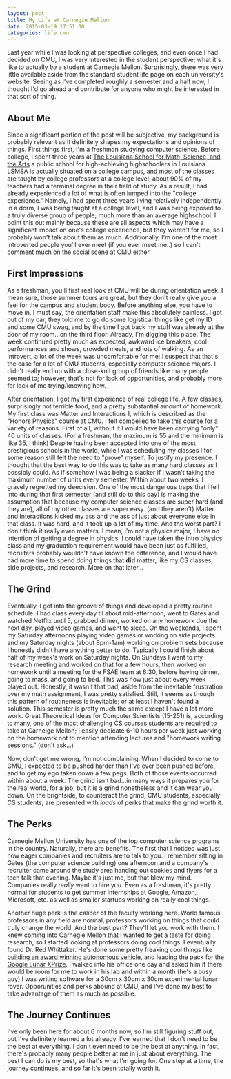 ```yaml
---
layout: post
title: My Life at Carnegie Mellon
date: 2015-03-19 17:51:00
categories: life cmu
---
```


Last year while I was looking at perspective colleges, and even once I had decided
on CMU, I was very interested in the student perspective; what it's like to actually
*be* a student at Carnegie Mellon. Surprisingly, there was very little available
aside from the standard student life page on each university's website. Seeing
as I've completed roughly a semester and a half now, I thought I'd go ahead
and contribute for anyone who might be interested in that sort of thing.

## About Me

Since a significant portion of the post will be subjective, my background is probably
relevant as it definitely shapes my expectations and opinions of things. First
things first, I'm a freshman studying computer science. Before college, I spent
three years at [The Louisiana School for Math, Science, and the Arts](http://lsmsa.edu)
a public school for high-achieving highschoolers in Louisiana. LSMSA is actually
situated on a college campus, and most of the classes are taught by college
professors at a college level; about 90% of my teachers had a terminal degree
in their field of study. As a result, I had already experienced a lot of what
is often lumped into the "college experience." Namely, I had spent three years
living relatively independently in a dorm, I was being taught at a college level, and I was
being exposed to a truly diverse group of people; much more than an average
highschool. I point this out mainly because these are all aspects which may
have a significant impact on one's college epxerience, but they weren't for me,
so I probably won't talk about them as much. Additionally, I'm one of the most
introverted people you'll ever meet (if you ever meet me..) so I can't comment
much on the social scene at CMU either.

## First Impressions

As a freshman, you'll first real look at CMU will be during orientation week.
I mean sure, those summer tours are great, but they don't really give you a feel
for the campus and student body. Before anything else, you have to move in. I must
say, the orientation staff make this absolutely painless. I got out of my car,
they told me to go do some logistical things like get my ID and some CMU swag,
and by the time I got back my stuff was already at the door of my room...on the
third floor. Already, I'm digging this place. The week continued pretty much
as expected, awkward ice breakers, cool performances and shows, crowded meals,
and lots of walking. As an introvert, a lot of the week was uncomfortable for me;
I suspect that that's the case for a lot of CMU students, especially computer science
majors. I didn't really end up with a close-knit group of friends like many people
seemed to; however, that's not for lack of opportunities, and probably more
for lack of me trying/knowing how.

After orientation, I got my first experience of real college life. A few classes,
surprisingly not terrible food, and a pretty substantial amount of homework.
My first class was Matter and Interactions I, which is described as the "Honors Physics"
course at CMU. I felt compelled to take this course for a variety of reasons.
First of all, without it I would have been carrying "only" 40 units of classes.
(For a freshman, the maximum is 55 and the minimum is like 35, I think) Despite
having been accepted into one of the most prestigious schools in the world, while
I was scheduling my classes I for some reason still felt the need to "prove" myself.
To justify my presence. I thought that the best way to do this was to take
as many hard classes as I possibly could. As if somehow I was being a slacker
if I wasn't taking the maximum number of units every semester. Within about two weeks, I gravely
regretted my deecision. One of the most dangerous traps that I fell into during
that first semester (and still do to this day) is making the assumption that
because my computer science classes are super hard (and they are), all of my
other classes are super easy. (and they aren't) Matter and Interactions kicked
my ass and the ass of just about everyone else in that class. It was hard, and
it took up a **lot** of my time. And the worst part? I don't think it really even matters.
I mean, I'm not a physics major, I have no intention of getting a degree in physics.
I could have taken the intro physics class and my graduation requirement would
have been just as fulfilled, recruiters probably wouldn't have known the difference,
and I would have had more time to spend doing things
that **did** matter, like my CS classes, side projects, and research. More on that later...

## The Grind

Eventually, I got into the groove of things and developed a pretty routine schedule.
I had class every day til about mid-afternoon, went to Gates and watched Netflix until
5, grabbed dinner, worked on any homework due the next day, played video games,
and went to sleep. On the weekends, I spent my Saturday afternoons playing video games
or working on side projects and my Saturday nights (about 8pm-1am) working on problem sets because I honestly
didn't have anything better to do. Typically I could finish about half of my week's
work on Saturday nights. On Sundays I went to my research meeting and worked on that
for a few hours, then worked on homework until a meeting for the FSAE team at 6:30,
before having dinner, going to mass, and going to bed. This was how just about every
week played out. Honestly, it wasn't that bad, aside from the inevitable frustration
over my math assignment, I was pretty satisfied. Still, it seems as though this
pattern of routineness is inevitable; or at least I haven't found a solution.
This semester is pretty much the same except I have a lot more work. Great
Theoretical Ideas for Computer Scientists (15-251) is, according to many, one of the most
challenging CS courses students are required to take at Carneige Mellon; I easily
dedicate 6-10 hours per week just working on the homework not to mention attending
lectures and "homework writing sessions." (don't ask...)

Now, don't get me wrong, I'm not complaining. When I decided to come to CMU, I
expected to be pushed harder than I've ever been pushed before, and to get my
ego taken down a few pegs. Both of those events occurred within about a week.
The grind isn't bad...in many ways it prepares you for the real world, for a job,
but it is a grind nonetheless and it can wear you down. On the brightside, to counteract
the grind, CMU students, especially CS students, are presented with *loads* of perks
that make the grind worth it.

## The Perks

Carnegie Mellon University has one of the top computer science programs in the
country. Naturally, there are benefits. The first that I noticed was just how
eager companies and recruiters are to talk to you. I remember sitting in Gates
(the computer science building) one afternoon and a company's recruiter came around
the study area handing out cookies and flyers for a tech talk that
evening. Maybe it's just me, but that blew my mind. Companies really *really*
want to hire you. Even as a freshman, it's pretty normal for students to get
summer internships at Google, Amazon, Microsoft, etc. as well as smaller startups
working on really cool things.

Another huge perk is the caliber of the faculty working here. World famous professors
in any field are normal, professors working on things that could truly change the
world. And the best part? They'll let you work with them. I knew coming into
Carnegie Mellon that I wanted to get a taste for doing research, so I started
looking at professors doing cool things. I eventually found Dr. Red Whittaker.
He's done some pretty freaking cool things like
[building an award winning autonomous vehicle](http://en.wikipedia.org/wiki/DARPA_Grand_Challenge_(2007)),
and leading the pack for the [Google Lunar XPrize](http://lunar.xprize.org).
I walked into his office one day and asked him if there would be room for me to
work in his lab and within a month (he's a busy guy) I was writing software
for a 30cm x 30cm x 30cm experimental lunar rover. Opporunities and perks abound
at CMU, and I've done my best to take advantage of them as much as possible.

## The Journey Continues

I've only been here for about 6 months now, so I'm still figuring stuff out, but
I've definitely learned a lot already. I've learned that I don't need to be the best
at everything. I don't even need to be the best at anything. In fact, there's
probably many people better at me in just about everything. The best I can do
is my best, so that's what I'm going for. One step at a time, the journey continues,
and so far it's been totally worth it.
